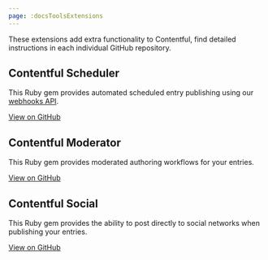 ```yaml
---
page: :docsToolsExtensions
---
```


These extensions add extra functionality to Contentful, find detailed instructions in each individual GitHub repository.

## Contentful Scheduler

This Ruby gem provides automated scheduled entry publishing using our [webhooks API](/developers/docs/references/content-management-api/#/reference/webhooks).

[View on GitHub](https://github.com/contentful/contentful-scheduler.rb)

## Contentful Moderator

This Ruby gem provides moderated authoring workflows for your entries.

[View on GitHub](https://github.com/contentful/contentful-moderator.rb)

## Contentful Social

This Ruby gem provides the ability to post directly to social networks when publishing your entries.

[View on GitHub](https://github.com/contentful/contentful-social.rb)
